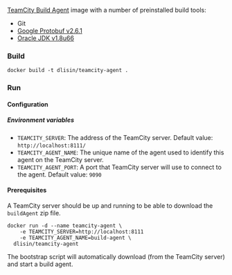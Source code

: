 [TeamCity Build Agent](https://www.jetbrains.com/teamcity/) image with a number of preinstalled build tools:
 - Git
 - [Google Protobuf v2.6.1](https://developers.google.com/protocol-buffers/)
 - [Oracle JDK v1.8u66](http://www.oracle.com/technetwork/java/javase/overview/index.html)


### Build
```
docker build -t dlisin/teamcity-agent .
```

### Run

#### Configuration

##### Environment variables
 - `TEAMCITY_SERVER`: The address of the TeamCity server. Default value: `http://localhost:8111/`
 - `TEAMCITY_AGENT_NAME`: The unique name of the agent used to identify this agent on the TeamCity server.
 - `TEAMCITY_AGENT_PORT`: A port that TeamCity server will use to connect to the agent. Default value: `9090`

#### Prerequisites
A TeamCity server should be up and running to be able to download the `buildAgent` zip file.
```
docker run -d --name teamcity-agent \
    -e TEAMCITY_SERVER=http://localhost:8111 
    -e TEAMCITY_AGENT_NAME=build-agent \
  dlisin/teamcity-agent
```
The bootstrap script will automatically download (from the TeamCity server) and start a build agent.
